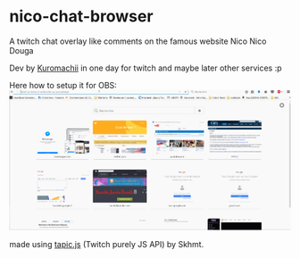 # nico-chat-browser
A twitch chat overlay like comments on the famous website Nico Nico Douga

Dev by [Kuromachii](http://twitter.com/blackksoulls) in one day for twitch and maybe later other services :p

Here how to setup it for OBS:
![Setup](setup.gif)

made using [tapic.js](https://github.com/Skhmt/tapic.js/) (Twitch purely JS API) by Skhmt. 
